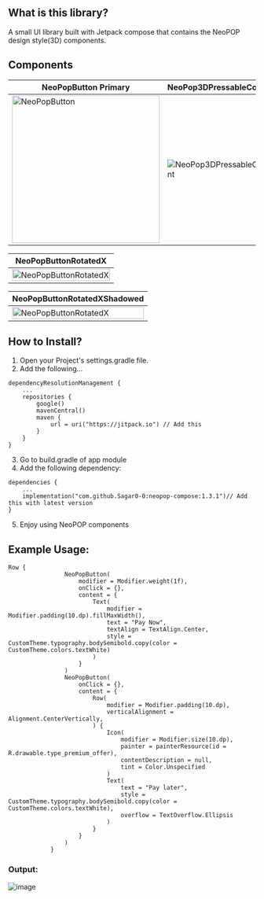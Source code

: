 ## What is this library?
A small UI library built with Jetpack compose that contains the NeoPOP design style(3D) components.

## Components

| NeoPopButton Primary | NeoPop3DPressableContent | NeoPopBottomSheetContainer |
| ------------- | ------------- | ------------- |
| <img src="https://github.com/user-attachments/assets/1c941865-7e60-42c2-b267-2f146bee0d10" alt="NeoPopButton" width="300"/> | ![NeoPop3DPressableContent](https://github.com/user-attachments/assets/486fa31f-7a46-44ed-84a8-6360d8e37ae9) |  ![NeoPopBottomSheetContainer](https://github.com/user-attachments/assets/1c0a7210-c357-47bd-868b-51adc1219f7e) |

| NeoPopButtonRotatedX |
| ------------- |
| <img src="https://github.com/user-attachments/assets/b7462fc7-e6a8-4d04-8774-0edf137689ee" alt="NeoPopButtonRotatedX" width="100%"/> | 

| NeoPopButtonRotatedXShadowed |
| ------------- |
| <img src="https://github.com/user-attachments/assets/a25ae9c1-1e9b-40c2-81a4-1f3627fb407b" alt="NeoPopButtonRotatedX" width="100%"/> | 


## How to Install?
1. Open your Project's settings.gradle file.
2. Add the following...
```
dependencyResolutionManagement {
    ...
    repositories {
        google()
        mavenCentral()
        maven {
            url = uri("https://jitpack.io") // Add this
        }
    }
}
```
3. Go to build.gradle of app module
4. Add the following dependency:
```
dependencies {
    ...
    implementation("com.github.Sagar0-0:neopop-compose:1.3.1")// Add this with latest version
}
```
5. Enjoy using NeoPOP components

## Example Usage:
```
Row {
                NeoPopButton(
                    modifier = Modifier.weight(1f),
                    onClick = {},
                    content = {
                        Text(
                            modifier = Modifier.padding(10.dp).fillMaxWidth(),
                            text = "Pay Now",
                            textAlign = TextAlign.Center,
                            style = CustomTheme.typography.bodySemibold.copy(color = CustomTheme.colors.textWhite)
                        )
                    }
                )
                NeoPopButton(
                    onClick = {},
                    content = {
                        Row(
                            modifier = Modifier.padding(10.dp),
                            verticalAlignment = Alignment.CenterVertically,
                        ) {
                            Icon(
                                modifier = Modifier.size(10.dp),
                                painter = painterResource(id = R.drawable.type_premium_offer),
                                contentDescription = null,
                                tint = Color.Unspecified
                            )
                            Text(
                                text = "Pay later",
                                style = CustomTheme.typography.bodySemibold.copy(color = CustomTheme.colors.textWhite),
                                overflow = TextOverflow.Ellipsis
                            )
                        }
                    }
                )
            }
```
### Output:
![image](https://github.com/user-attachments/assets/95922909-ca26-4724-a0d0-64c017a0bce3)
